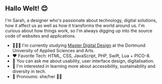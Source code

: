 ## Hallo Welt! 😊

I'm Sarah, a designer who's passionate about technology, digital solutions, how it affect us as well as how it transforms the world around us. I'm curious about how things work, so I'm always digging up into the source code of websites and applications.

- 👩🏻‍🎓 I'm currently studying [Master Digital Design](https://www.fh-dortmund.de/studiengaenge/digital-design-master.php) at the Dortmund University of Applied Sciences and Arts.
- ❤️ Favorite Tech: HTML, CSS, JavaScript, PHP, Swift, Lua + PICO-8.
- 💬 You can ask me about usability, user interface design, digitalisation.
- 🔬 I'm interested in learning more about accessibility, sustainability and diversity in tech.
- 🦄 Pronoums: she/her 🏳️‍⚧️

<!--
- 🔭 Learning and practicing Swift with [Exercism](https://github.com/blude/exercism-swift)
- 🌱 Also learning Pico-8 with the help of [Lazy Devs Academy](https://youtube.com/@LazyDevs)
-->
